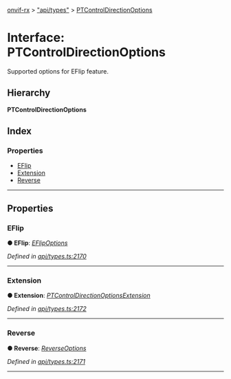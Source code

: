 [onvif-rx](../README.md) > ["api/types"](../modules/_api_types_.md) > [PTControlDirectionOptions](../interfaces/_api_types_.ptcontroldirectionoptions.md)

# Interface: PTControlDirectionOptions

Supported options for EFlip feature.

## Hierarchy

**PTControlDirectionOptions**

## Index

### Properties

* [EFlip](_api_types_.ptcontroldirectionoptions.md#eflip)
* [Extension](_api_types_.ptcontroldirectionoptions.md#extension)
* [Reverse](_api_types_.ptcontroldirectionoptions.md#reverse)

---

## Properties

<a id="eflip"></a>

###  EFlip

**● EFlip**: *[EFlipOptions](_api_types_.eflipoptions.md)*

*Defined in [api/types.ts:2170](https://github.com/patrickmichalina/onvif-rx/blob/1596479/src/api/types.ts#L2170)*

___
<a id="extension"></a>

###  Extension

**● Extension**: *[PTControlDirectionOptionsExtension](_api_types_.ptcontroldirectionoptionsextension.md)*

*Defined in [api/types.ts:2172](https://github.com/patrickmichalina/onvif-rx/blob/1596479/src/api/types.ts#L2172)*

___
<a id="reverse"></a>

###  Reverse

**● Reverse**: *[ReverseOptions](_api_types_.reverseoptions.md)*

*Defined in [api/types.ts:2171](https://github.com/patrickmichalina/onvif-rx/blob/1596479/src/api/types.ts#L2171)*

___

